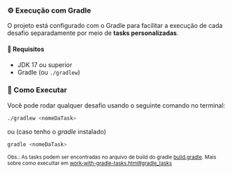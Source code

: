 ### ⚙️ Execução com Gradle

O projeto está configurado com o Gradle para facilitar a execução de cada desafio separadamente por meio de **tasks personalizadas**.

#### 📌 Requisitos

- JDK 17 ou superior
- Gradle (ou `./gradlew`)

### 🚀 Como Executar

Você pode rodar qualquer desafio usando o seguinte comando no terminal:

```bash
./gradlew <nomeDaTask>
```

ou (caso tenho o *gradle* instalado)

```bash
gradle <nomeDaTask>
```
<sub>Obs.: As tasks podem ser encontradas no arquivo de build do gradle [build.gradle](https://github.com/dc7devs/desing-pattern-java/blob/main/build.gradle). Mais sobre como execultar em [work-with-gradle-tasks.html#gradle_tasks](https://www.jetbrains.com/help/idea/work-with-gradle-tasks.html#gradle_tasks)</sub>


